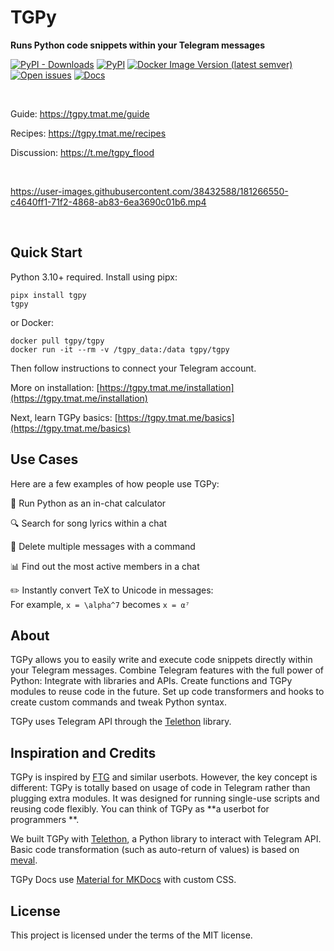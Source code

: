 # TGPy

**Runs Python code snippets within your Telegram messages**

[![PyPI - Downloads](https://img.shields.io/pypi/dm/tgpy?style=flat-square)](https://pypi.org/project/tgpy/)
[![PyPI](https://img.shields.io/pypi/v/tgpy?style=flat-square&color=9B59B6)](https://pypi.org/project/tgpy/)
[![Docker Image Version (latest semver)](https://img.shields.io/docker/v/tgpy/tgpy?style=flat-square&label=docker&sort=semver&color=9B59B6)](https://hub.docker.com/r/tgpy/tgpy)
[![Open issues](https://img.shields.io/github/issues-raw/tm-a-t/TGPy?style=flat-square)](https://github.com/tm-a-t/TGPy/issues)
[![Docs](https://img.shields.io/website?style=flat-square&label=docs&url=https%3A%2F%2Ftgpy.tmat.me)](https://tgpy.tmat.me/)

<br>

Guide: https://tgpy.tmat.me/guide

Recipes: https://tgpy.tmat.me/recipes

Discussion: https://t.me/tgpy_flood

<br>

https://user-images.githubusercontent.com/38432588/181266550-c4640ff1-71f2-4868-ab83-6ea3690c01b6.mp4

<br>


<!-- --8<-- [start:body] -->
<!-- Starting from here, the content is shared between the readme file and the docs homepage -->

## Quick Start

Python 3.10+ required. Install using pipx:

```shell
pipx install tgpy
tgpy
```

or Docker:

```shell
docker pull tgpy/tgpy
docker run -it --rm -v /tgpy_data:/data tgpy/tgpy
```

Then follow instructions to connect your Telegram account. 

More on installation: [https://tgpy.tmat.me/installation](https://tgpy.tmat.me/installation)

Next, learn TGPy basics: [https://tgpy.tmat.me/basics](https://tgpy.tmat.me/basics)

## Use Cases

Here are a few examples of how people use TGPy:

🧮 Run Python as an in-chat calculator

🔍 Search for song lyrics within a chat

🧹 Delete multiple messages with a command

📊 Find out the most active members in a chat

✏️ Instantly convert TeX to Unicode in messages:<br>For example, `x = \alpha^7` becomes `x = α⁷`

## About

TGPy allows you to easily write and execute code snippets directly within your Telegram messages. Combine Telegram
features with the full power of Python: Integrate with libraries and APIs. Create functions and TGPy modules to reuse
code in the future. Set up code transformers and hooks to create custom commands and tweak Python syntax.

TGPy uses Telegram API through the [Telethon](https://github.com/LonamiWebs/Telethon) library.

## Inspiration and Credits

TGPy is inspired by [FTG](https://gitlab.com/friendly-telegram/friendly-telegram) and similar userbots. However, the key
concept is different: TGPy is totally based on usage of code in Telegram rather than plugging extra modules. It was
designed for running single-use scripts and reusing code flexibly. You can think of TGPy as **a userbot for programmers
**.

We built TGPy with [Telethon](https://github.com/LonamiWebs/Telethon), a Python library to interact with Telegram API.
Basic code transformation (such as auto-return of values) is based on [meval](https://github.com/penn5/meval).

TGPy Docs use [Material for MKDocs](https://squidfunk.github.io/mkdocs-material/) with custom CSS.

## License

This project is licensed under the terms of the MIT license.

<!-- --8<-- [end:body] -->
